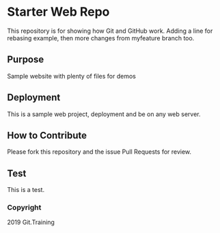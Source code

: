 # Starter Web Repo

This repository is for showing how Git and GitHub work.  Adding a line for rebasing example, then more changes from myfeature branch too.

## Purpose

Sample website with plenty of files for demos 

## Deployment

This is a sample web project, deployment and be on any web server.

## How to Contribute 

Please fork this repository and the issue Pull Requests for review.

## Test

This is a test.

### Copyright

2019 Git.Training